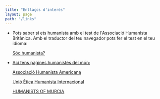 ```yaml
---
title: "Enllaços d'interés"
layout: page
path: "/links"
---
```


- Pots saber si ets humanista amb el test de l'Associació Humanista Britànica. Amb el traductor del teu navegador pots fer el test en el teu idioma:

   <a href="https://humanism.org.uk/humanism/how-humanist-are-you/" target="_blank">Sóc humanista?

- Ací tens pàgines humanistes del món:

   <a href="https://americanhumanist.org/" target="_blank">Associació Humanista Americana

   <a href="http://iheu.org/" target="_blank">Unió Ètica Humanista Internacional

   <a href="http://humanists.bolnuevo.com/" target="_blank">HUMANISTS OF MURCIA
